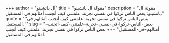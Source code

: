 +++
author = "آل باتشينو"
title = "مقولة آل باتشينو"
description = "مقولة آل باتشينو: بعض الناس تركوا في نفسي تجربة، علمتني كيف أتجنب أمثالهم في المستقبل."
quote = '''بعض الناس تركوا في نفسي تجربة، علمتني كيف أتجنب أمثالهم في المستقبل.'''
slug = "بعض-الناس-تركوا-في-نفسي-تجربة-علمتني-كيف-أتجنب-أمثالهم-في-المستقبل"
+++
بعض الناس تركوا في نفسي تجربة، علمتني كيف أتجنب أمثالهم في المستقبل.
